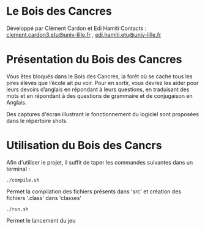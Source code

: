 Le Bois des Cancres
===========

Développé par Clément Cardon et Edi Hamiti
Contacts : clement.cardon3.etu@univ-lille.fr , edi.hamiti.etu@univ-lille.fr

# Présentation du Bois des Cancres

Vous êtes bloqués dans le Bois des Cancres, la forêt où se cache tous les pires élèves que l’école ait pu voir. Pour en sortir, vous devrez les aider pour leurs devoirs d’anglais en répondant à leurs questions, en traduisant des mots et en répondant à des questions de grammaire et de conjugaison en Anglais.

Des captures d'écran illustrant le fonctionnement du logiciel sont proposées dans le répertoire shots.


# Utilisation du Bois des Cancrs

Afin d'utiliser le projet, il suffit de taper les commandes suivantes dans un terminal :

```
./compile.sh
```
Permet la compilation des fichiers présents dans 'src' et création des fichiers '.class' dans 'classes'

```
./run.sh
```
Permet le lancement du jeu
